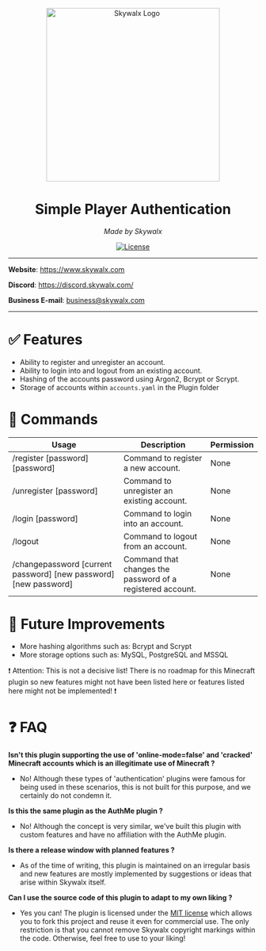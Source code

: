 <p align="center">
<img src="https://i.imgur.com/gwI0AqH.png" alt="Skywalx Logo" width="350" height="350"/>
</p>
<h1 align="center">Simple Player Authentication</h1>
<p align="center">
<i>Made by Skywalx</i>
</p>
<p align="center">
<a href="https://github.com/Skywalx/item-weight-lib/blob/main/LICENSE" target="_blank">
    <img src="https://img.shields.io/github/license/Skywalx/item-weight-lib" alt="License"/>
</a>
</p>


---

**Website**: https://www.skywalx.com

**Discord**: https://discord.skywalx.com/

**Business E-mail**: business@skywalx.com

---

# :white_check_mark: Features

- Ability to register and unregister an account.
- Ability to login into and logout from an existing account.
- Hashing of the accounts password using Argon2, Bcrypt or Scrypt.
- Storage of accounts within `accounts.yaml` in the Plugin folder

# :page_with_curl: Commands

| Usage                                                            | Description                                                | Permission |
|------------------------------------------------------------------|------------------------------------------------------------|------------|
| /register [password] [password]                                  | Command to register a new account.                         | None       |
| /unregister [password]                                           | Command to unregister an existing account.                 | None       |
| /login [password]                                                | Command to login into an account.                          | None       |
| /logout                                                          | Command to logout from an account.                         | None       |
| /changepassword [current password] [new password] [new password] | Command that changes the password of a registered account. | None       |

# :wrench: Future Improvements

- More hashing algorithms such as: Bcrypt and Scrypt
- More storage options such as: MySQL, PostgreSQL and MSSQL

:exclamation: Attention: This is not a decisive list! There is no roadmap for this Minecraft plugin so new features
might not have been listed here or features listed here might not be implemented! :exclamation:

# :question: FAQ

**Isn't this plugin supporting the use of 'online-mode=false' and 'cracked' Minecraft accounts which is an illegitimate
use of Minecraft ?**

- No! Although these types of 'authentication' plugins were famous for being used in these scenarios, this is not built
  for this
  purpose, and we certainly do not condemn it.

**Is this the same plugin as the AuthMe plugin ?**

- No! Although the concept is very similar, we've built this plugin with custom features and have no affiliation with
  the AuthMe plugin.

**Is there a release window with planned features ?**

- As of the time of writing, this plugin is maintained on an irregular basis and new features are mostly implemented by
  suggestions or ideas that arise within Skywalx itself.

**Can I use the source code of this plugin to adapt to my own liking ?**

- Yes you can! The plugin is licensed under the [MIT license](LICENSE) which allows you to fork this project and reuse
  it even for commercial use. The only restriction is that you cannot remove Skywalx copyright markings within the code.
  Otherwise, feel free to use to your liking!
